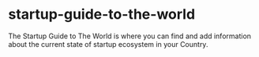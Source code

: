 # startup-guide-to-the-world
The Startup Guide to The World is where you can find and add information about the current state of startup ecosystem in your Country.
